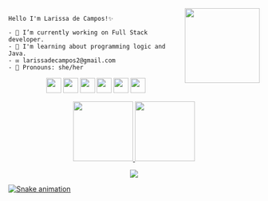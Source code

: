 
</h1> <img align="right" height="150" src="https://media.giphy.com/media/PgLLtnqHts1woXeKpy/giphy.gif"/>
<div>
  
 ```
Hello I'm Larissa de Campos!✨ 

- 🔭 I’m currently working on Full Stack developer.  
- 🌱 I'm learning about programming logic and Java.
- ✉ larissadecampos2@gmail.com
- 🦄 Pronouns: she/her

```
  
<p align="center">  

<img src="https://cdn.jsdelivr.net/gh/devicons/devicon/icons/html5/html5-original.svg" width="30" height="30"/> 
<img src="https://cdn.jsdelivr.net/gh/devicons/devicon/icons/css3/css3-original.svg" width="30" height="30"/>
<img src="https://cdn.jsdelivr.net/gh/devicons/devicon/icons/javascript/javascript-original.svg" width="30" height="30"/>
<img src="https://cdn.jsdelivr.net/gh/devicons/devicon/icons/java/java-original.svg" width="30" height="30" />
<img src="https://cdn.jsdelivr.net/gh/devicons/devicon/icons/spring/spring-original.svg" width="30" height="30"/>
<img src="https://cdn.jsdelivr.net/gh/devicons/devicon/icons/mysql/mysql-original.svg" width="30" height="30"/>

</h1>
</div>
</p>

<p align="center">  
  <a href="http://github.com/larissadecampos">
  <img height="120em" src="http://github-readme-stats.vercel.app/api?username=larissadecampos&show_icons=true&theme=dracula&include_all_commits=true&count_private=true"/>
  <img height="120em" src="https://github-readme-stats.vercel.app/api/top-langs/?username=larissadecampos&layout=compact&langs_count=16&theme=dracula"/>
</p>    
</div>


<p align="center"><img alingn="center" src="https://profile-counter.glitch.me/larissadecampos/count.svg" /></p>
                                     
 ![Snake animation](https://github.com/larissadecampos/larissadecampos/blob/output/github-contribution-grid-snake.svg)

